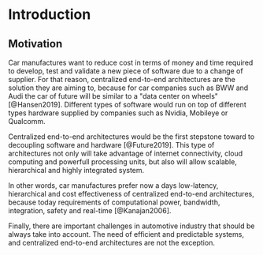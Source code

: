 # Introduction

## Motivation
Car manufactures want to reduce cost in terms of money and time required to develop, test and validate  a new piece of software due to a change of supplier. 
For that reason, centralized end-to-end architectures are the solution they are aiming to, because for car companies such as BWW and Audi the car of future will be similar to a "data center on wheels" [@Hansen2019]. 
Different types of software would run on top of different types hardware supplied by companies such as Nvidia, Mobileye or Qualcomm. 

Centralized end-to-end architectures would be the first stepstone toward to decoupling software and hardware [@Future2019].
This type of architectures not only will take advantage of  internet connectivity, cloud computing and powerfull processing units, but also will allow scalable, hierarchical and highly integrated system.

In other words, car manufactures prefer now a days low-latency, hierarchical and cost effectiveness of centralized end-to-end architectures, because today requirements of computational power,  bandwidth, integration, safety and real-time [@Kanajan2006]. 

Finally, there are important challenges in automotive industry that should be always take into account. 
The need of efficient and predictable systems, and centralized end-to-end architectures are not the exception. 


